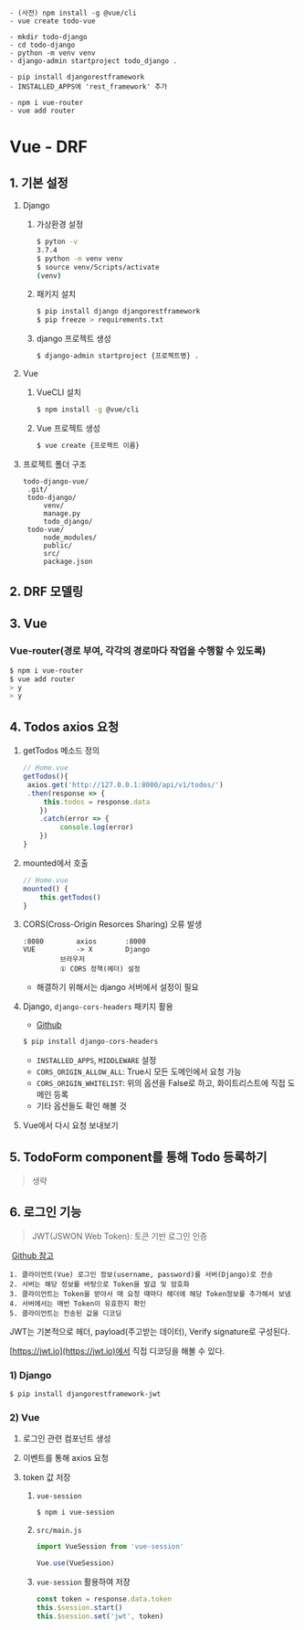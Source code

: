 ```
- (사전) npm install -g @vue/cli
- vue create todo-vue
```



```
- mkdir todo-django
- cd todo-django
- python -m venv venv
- django-admin startproject todo_django .
```



```
- pip install djangorestframework
- INSTALLED_APPS에 'rest_framework' 추가
```



```
- npm i vue-router
- vue add router
```





# Vue - DRF

## 1. 기본 설정

1. Django

   1. 가상환경 설정

      ```bash
      $ pyton -v
      3.7.4
      $ python -m venv venv
      $ source venv/Scripts/activate
      (venv)
      ```

   2. 패키지 설치

      ```bash
      $ pip install django djangorestframework
      $ pip freeze > requirements.txt
      ```

   3. django 프로젝트 생성

      ```bash
      $ django-admin startproject {프로젝트명} .
      ```

      

2. Vue

   1. VueCLI 설치

      ```bash
      $ npm install -g @vue/cli
      ```

   2. Vue 프로젝트 생성

      ```bash
      $ vue create {프로젝트 이름}
      ```

3. 프로젝트 폴더 구조

   ```\
   todo-django-vue/
   	.git/
   	todo-django/
   		venv/
   		manage.py
   		todo_django/
   	todo-vue/
   		node_modules/
   		public/
   		src/
   		package.json
   ```



## 2. DRF 모델링

## 3. Vue

### Vue-router(경로 부여, 각각의 경로마다 작업을 수행할 수 있도록)

``` bash
$ npm i vue-router
$ vue add router
> y
> y
```



## 4. Todos axios 요청

1. getTodos 메소드 정의

   ```javascript
   // Home.vue
   getTodos(){
   	axios.get('http://127.0.0.1:8000/api/v1/todos/')
   	.then(response => {
   		this.todos = response.data
       })
       .catch(error => {
          	console.log(error)
       })
   }
   ```

2. mounted에서 호출

   ```javascript
   // Home.vue
   mounted() {
       this.getTodos()
   }
   ```

   

3. CORS(Cross-Origin Resorces Sharing) 오류 발생

   ```
   :8080		axios		:8000
   VUE			-> X		Django
   			브라우저
   			① CORS 정책(헤더) 설정
   ```

   - 해결하기 위해서는 django 서버에서 설정이 필요

4. Django, `django-cors-headers` 패키지 활용

   - [Github](https://github.com/adamchainz/django-cors-headers)

   ```bash
   $ pip install django-cors-headers
   ```

   - `INSTALLED_APPS`, `MIDDLEWARE` 설정
   - `CORS_ORIGIN_ALLOW_ALL`: True시 모든 도메인에서 요청 가능
   - `CORS_ORIGIN_WHITELIST`: 위의 옵션을 False로 하고, 화이트리스트에 직접 도메인 등록
   - 기타 옵션들도 확인 해볼 것 

5. Vue에서 다시 요청 보내보기



## 5. TodoForm component를 통해 Todo 등록하기

> 생략



## 6. 로그인 기능

> JWT(JSWON Web Token): 토큰 기반 로그인 인증

​	[Github 참고](https://jpadilla.github.io/django-rest-framework-jwt/)

	1. 클라이언트(Vue) 로그인 정보(username, password)를 서버(Django)로 전송
 	2. 서버는 해당 정보를 바탕으로 Token을 발급 및 암호화
 	3. 클라이언트는 Token을 받아서 매 요청 때마다 헤더에 해당 Token정보를 추가해서 보냄
 	4. 서버에서는 매번 Token이 유효한지 확인
 	5. 클라이언트는 전송된 값을 디코딩

JWT는 기본적으로 헤더, payload(주고받는 데이터), Verify signature로 구성된다.

[https://jwt.io](https://jwt.io)에서 직접 디코딩을 해볼 수 있다.  



### 1) Django

```bash
$ pip install djangorestframework-jwt
```

### 2) Vue

1. 로그인 관련 컴포넌트 생성

2. 이벤트를 통해 axios 요청

3. token 값 저장

   1. `vue-session`

      ```bash
      $ npm i vue-session
      ```

   2. `src/main.js`

      ```javascript
      import VueSession from 'vue-session'
      
      Vue.use(VueSession)
      ```

   3. `vue-session` 활용하여 저장

      ```javascript
      const token = response.data.token
      this.$session.start()
      this.$session.set('jwt', token)
      ```

